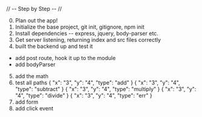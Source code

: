 // -- Step by Step -- //

0. Plan out the app!
1. Initialize the base project, git init, gitignore, npm init
2. Install dependencies -- express, jquery, body-parser etc.
3. Get server listening, returning index and src files correctly
4. built the backend up and test it
  - add post route, hook it up to the module
  - add bodyParser
5. add the math
6. test all paths
{ "x": "3", "y": "4", "type": "add" }
{ "x": "3", "y": "4", "type": "subtract" }
{ "x": "3", "y": "4", "type": "multiply" }
{ "x": "3", "y": "4", "type": "divide" }
{ "x": "3", "y": "4", "type": "err" }
7. add form
8. add click event
